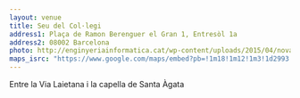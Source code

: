 ```yaml
---
layout: venue
title: Seu del Col·legi
address1: Plaça de Ramon Berenguer el Gran 1, Entresòl 1a
address2: 08002 Barcelona
photo: http://enginyeriainformatica.cat/wp-content/uploads/2015/04/nova-seu-COEINF.jpg
maps_isrc: "https://www.google.com/maps/embed?pb=!1m18!1m12!1m3!1d2993.5336404830496!2d2.1758811157194082!3d41.38421597926449!2m3!1f0!2f0!3f0!3m2!1i1024!2i768!4f13.1!3m3!1m2!1s0x12a4a2f914510279%3A0xabbdd86d69716976!2sPla%C3%A7a+de+Ramon+Berenguer+el+Gran%2C+1%2C+08002+Barcelona%2C+Spain!5e0!3m2!1sen!2sus!4v1483013825450"
---
```


Entre la Via Laietana i la capella de Santa Àgata
